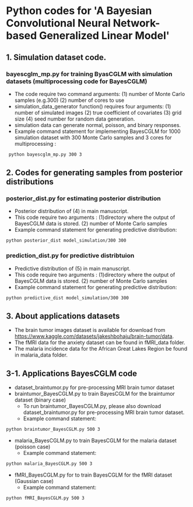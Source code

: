 # Python codes for 'A Bayesian Convolutional Neural Network-based Generalized Linear Model'

## 1. Simulation dataset code. 
### bayescglm_mp.py for training ByasCGLM with simulation datasets (multiprocessing code for BayesCGLM)
* The code require two command arguments: (1) number of Monte Carlo samples (e.g.300) (2) number of cores to use
* simulation_data_generator function() requires four arguments:  (1) number of simulated images (2) true coefficient of covariates (3) grid size (4) seed number for random data generation.
* simulation data can generate normal, poisson, and binary responses. 
* Example command statement for implementing BayesCGLM for 1000 simulation dataset with 300 Monte Carlo samples and 3 cores for multiprocessing :
```diff
 python bayescglm_mp.py 300 3 
```
## 2. Codes for generating samples from posterior distributions 
### posterior_dist.py for estimating posterior distribution 
* Posterior distribution of (4) in main manuscript.
* This code require two arguments : (1)directory where the output of BayesCGLM data is stored.  (2) number of Monte Carlo samples 
* Example command statement for generating predictive distribution:
```diff
python posterior_dist model_simulation/300 300
``` 
  
### prediction_dist.py for predictive distribtuion 
* Predictive distribution of (5) in main manuscript.
* This code require two arguments : (1)directory where the output of BayesCGLM data is stored.  (2) number of Monte Carlo samples 
* Example command statement for generating predictive distribution:
```diff
python predictive_dist model_simulation/300 300
```
## 3. About applications datasets 
* The brain tumor images dataset is available for download from https://www.kaggle.com/datasets/jakeshbohaju/brain-tumor/data.
* The fMRI data for the anxiety dataset can be found in fMRI_data folder.
* The malaria incidence data for the African Great Lakes Region be found in malaria_data folder.

## 3-1. Applications BayesCGLM code
* dataset_braintumor.py for pre-processing MRI brain tumor dataset
* braintumor_BayesCGLM.py to train BayesCGLM for the braintumor dataset (binary case)
  - To run braintumor_BayesCGLM.py, please also download dataset_braintumor.py for pre-processing MRI brain tumor dataset.
  - Example command statement:
```diff
python braintumor_BayesCGLM.py 500 3 
```
* malaria_BayesCGLM.py to train BayesCGLM for the malaria dataset (poisson case)
  - Example command statement:
```diff
python malaria_BayesCGLM.py 500 3 
```
* fMRI_BayesCGLM.py for to train BayesCGLM for the fMRI dataset (Gaussian case)
  - Example command statement:
```diff
python fMRI_BayesCGLM.py 500 3 
```

